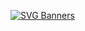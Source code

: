 [![SVG Banners](https://svg-banners.vercel.app/api?type=typeWriter&text1=Welcome%20to%20my%20Github%20!%20👩🏼‍💻&width=600&height=200)](https://github.com/Akshay090/svg-banners)


